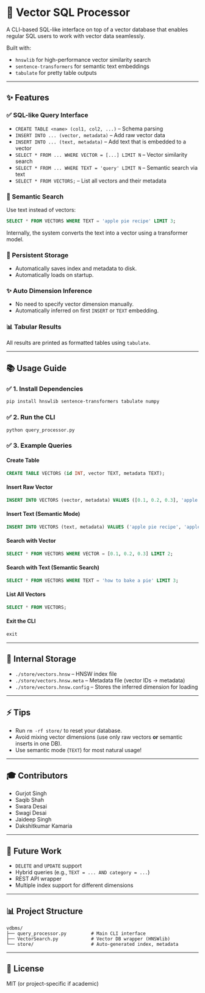 # 📂 Vector SQL Processor

A CLI-based SQL-like interface on top of a vector database that enables regular SQL users to work with vector data seamlessly.

Built with:
- `hnswlib` for high-performance vector similarity search
- `sentence-transformers` for semantic text embeddings
- `tabulate` for pretty table outputs

---

## ✨ Features

### ✅ SQL-like Query Interface
- `CREATE TABLE <name> (col1, col2, ...)` – Schema parsing
- `INSERT INTO ... (vector, metadata)` – Add raw vector data
- `INSERT INTO ... (text, metadata)` – Add text that is embedded to a vector
- `SELECT * FROM ... WHERE VECTOR = [...] LIMIT N` – Vector similarity search
- `SELECT * FROM ... WHERE TEXT = 'query' LIMIT N` – Semantic search via text
- `SELECT * FROM VECTORS;` – List all vectors and their metadata

### 🧵 Semantic Search
Use text instead of vectors:
```sql
SELECT * FROM VECTORS WHERE TEXT = 'apple pie recipe' LIMIT 3;
```
Internally, the system converts the text into a vector using a transformer model.

### 📃 Persistent Storage
- Automatically saves index and metadata to disk.
- Automatically loads on startup.

### ✨ Auto Dimension Inference
- No need to specify vector dimension manually.
- Automatically inferred on first `INSERT` or `TEXT` embedding.

### 📊 Tabular Results
All results are printed as formatted tables using `tabulate`.

---

## 📚 Usage Guide

### ✅ 1. Install Dependencies
```bash
pip install hnswlib sentence-transformers tabulate numpy
```

### ✅ 2. Run the CLI
```bash
python query_processor.py
```

### ✅ 3. Example Queries

#### Create Table
```sql
CREATE TABLE VECTORS (id INT, vector TEXT, metadata TEXT);
```

#### Insert Raw Vector
```sql
INSERT INTO VECTORS (vector, metadata) VALUES ([0.1, 0.2, 0.3], 'apple');
```

#### Insert Text (Semantic Mode)
```sql
INSERT INTO VECTORS (text, metadata) VALUES ('apple pie recipe', 'apple pie recipe');
```

#### Search with Vector
```sql
SELECT * FROM VECTORS WHERE VECTOR = [0.1, 0.2, 0.3] LIMIT 2;
```

#### Search with Text (Semantic Search)
```sql
SELECT * FROM VECTORS WHERE TEXT = 'how to bake a pie' LIMIT 3;
```

#### List All Vectors
```sql
SELECT * FROM VECTORS;
```

#### Exit the CLI
```sql
exit
```

---

## 🔧 Internal Storage
- `./store/vectors.hnsw` – HNSW index file
- `./store/vectors.hnsw.meta` – Metadata file (vector IDs → metadata)
- `./store/vectors.hnsw.config` – Stores the inferred dimension for loading

---

## ⚡ Tips
- Run `rm -rf store/` to reset your database.
- Avoid mixing vector dimensions (use only raw vectors **or** semantic inserts in one DB).
- Use semantic mode (`TEXT`) for most natural usage!

---

## 🎓 Contributors
- Gurjot Singh
- Saqib Shah
- Swara Desai
- Swagi Desai
- Jaideep Singh
- Dakshitkumar Kamaria

---

## 🌟 Future Work
- `DELETE` and `UPDATE` support
- Hybrid queries (e.g., `TEXT = ... AND category = ...`)
- REST API wrapper
- Multiple index support for different dimensions

---

## 📊 Project Structure
```
vdbms/
├── query_processor.py         # Main CLI interface
├── VectorSearch.py            # Vector DB wrapper (HNSWlib)
└── store/                     # Auto-generated index, metadata
```

---

## 🚀 License
MIT (or project-specific if academic)

